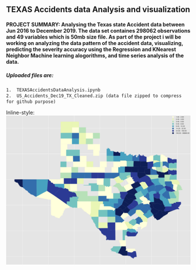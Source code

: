 ## TEXAS Accidents data Analysis and visualization
#### PROJECT SUMMARY: Analysing the Texas state Accident data between Jun 2016 to December 2019. The data set containes 298062 observations and 49 variables which is 50mb size file. As part of the project i will be working on analyzing the data pattern of the accident data, visualizing, predicting the severity accuracy using the Regression and KNearest Neighbor Machine learning alogorithms, and time series analysis of the data.


##### Uploaded files are: 
    1.  TEXASAccidentsDataAnalysis.ipynb
    2.  US_Accidents_Dec19_TX_Cleaned.zip (data file zipped to compress for github purpose)
    


Inline-style: 
![alt text](https://github.com/sureshdontha/Regis_DS692Practicum_I/blob/master/Texas_Accidents_Data_Choropleth_map.png "Texas_Accidents_Data_Choropleth_map")




